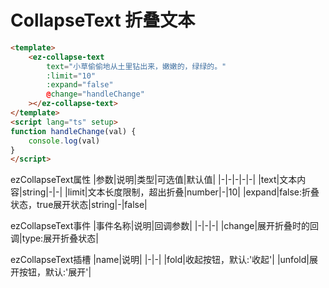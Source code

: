 # CollapseText 折叠文本

<CollapseText/>

```html
<template>
    <ez-collapse-text 
        text="小草偷偷地从土里钻出来，嫩嫩的，绿绿的。" 
        :limit="10" 
        :expand="false" 
        @change="handleChange"
    ></ez-collapse-text>
</template>
<script lang="ts" setup>
function handleChange(val) {
    console.log(val)
}
</script>
```

ezCollapseText属性
|参数|说明|类型|可选值|默认值|
|-|-|-|-|-|
|text|文本内容|string|-|-|
|limit|文本长度限制，超出折叠|number|-|10|
|expand|false:折叠状态，true展开状态|string|-|false|

ezCollapseText事件
|事件名称|说明|回调参数|
|-|-|-|
|change|展开折叠时的回调|type:展开折叠状态|

ezCollapseText插槽
|name|说明|
|-|-|
|fold|收起按钮，默认:'收起'|
|unfold|展开按钮，默认:'展开'|